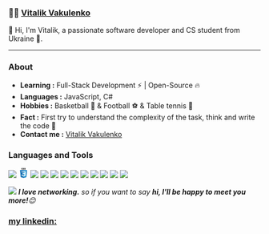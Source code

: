 ###  :man_technologist:  [Vitalik Vakulenko](https://vakulenko.vercel.app/)

👋 Hi, I'm Vitalik, a passionate software developer and CS student from Ukraine 🚀. 

---------------------------------------------------------------------------------------------------------------------------------------------------------------------------------


### About

-  **Learning :** Full-Stack Development :zap: | Open-Source 🔥    
-  **Languages :** JavaScript, C#
-  **Hobbies :** Basketball 🏀 & Football ⚽ & Table tennis 🏓
-  **Fact :** First try to understand the complexity of the task, think and write the code 🧠
-  **Contact me :** [Vitalik Vakulenko](mailto:vakulenkoforwork@gmail.com)


### Languages and Tools

<code><img height="20" src="https://upload.wikimedia.org/wikipedia/commons/thumb/3/38/HTML5_Badge.svg/2048px-HTML5_Badge.svg.png"></code>
<code><img height="20" src="https://raw.githubusercontent.com/github/explore/80688e429a7d4ef2fca1e82350fe8e3517d3494d/topics/css/css.png"></code>
<code><img height="20" src="https://upload.wikimedia.org/wikipedia/commons/6/6a/JavaScript-logo.png"></code>
<code><img height="20" src="https://upload.wikimedia.org/wikipedia/commons/thumb/4/4c/Typescript_logo_2020.svg/2048px-Typescript_logo_2020.svg.png"></code>
<code><img height="20" src="https://cdn4.iconfinder.com/data/icons/logos-3/600/React.js_logo-512.png"></code>
<code><img height="20" src="https://raw.githubusercontent.com/reduxjs/redux/master/logo/logo.png"></code>
<code><img height="20" src="https://upload.wikimedia.org/wikipedia/commons/thumb/9/96/Sass_Logo_Color.svg/1280px-Sass_Logo_Color.svg.png"></code>
<code><img height="20" src="https://upload.wikimedia.org/wikipedia/commons/thumb/d/d5/Tailwind_CSS_Logo.svg/1280px-Tailwind_CSS_Logo.svg.png"></code>
<code><img height="20" src="https://seeklogo.com/images/N/next-js-logo-8FCFF51DD2-seeklogo.com.png"></code>
<code><img height="20" src="https://static-00.iconduck.com/assets.00/node-js-icon-454x512-nztofx17.png"></code>
<code><img height="20" src="https://static-00.iconduck.com/assets.00/mongodb-icon-2048x2048-cezvpn3f.png"></code>
<code><img height="20" src="https://seeklogo.com/images/A/azure-sql-database-logo-D7A32C9CD9-seeklogo.com.png"></code>



<img src="https://media.giphy.com/media/LnQjpWaON8nhr21vNW/giphy.gif" width="60"> <em><b>I love networking.</b> so if you want to say <b>hi, I'll be happy to meet you more!</b>😊</em>
### [my linkedin:]([https://vakulenko.vercel.app/](https://www.linkedin.com/in/vitalik-vakulenko/))
